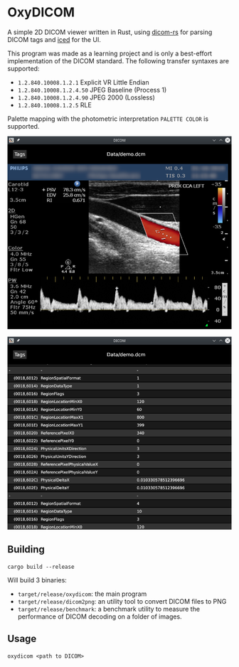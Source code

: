 # OxyDICOM

A simple 2D DICOM viewer written in Rust, using [dicom-rs](https://github.com/Enet4/dicom-rs) for parsing DICOM tags and [iced](https://github.com/hecrj/iced) for the UI.

This program was made as a learning project and is only a best-effort implementation of the DICOM standard. The following transfer syntaxes are supported:

* `1.2.840.10008.1.2.1` Explicit VR Little Endian
* `1.2.840.10008.1.2.4.50` JPEG Baseline (Process 1)
* `1.2.840.10008.1.2.4.90` JPEG 2000 (Lossless)
* `1.2.840.10008.1.2.5` RLE

Palette mapping with the photometric interpretation `PALETTE COLOR` is supported.

![Screenshot 1](screenshots/image.png)

![Screenshot 2](screenshots/tags.png)

## Building

```
cargo build --release
```

Will build 3 binaries:
* `target/release/oxydicom`: the main program
* `target/release/dicom2png`: an utility tool to convert DICOM files to PNG
* `target/release/benchmark`: a benchmark utility to measure the performance of DICOM decoding on a folder of images.

## Usage

```
oxydicom <path to DICOM>
```
